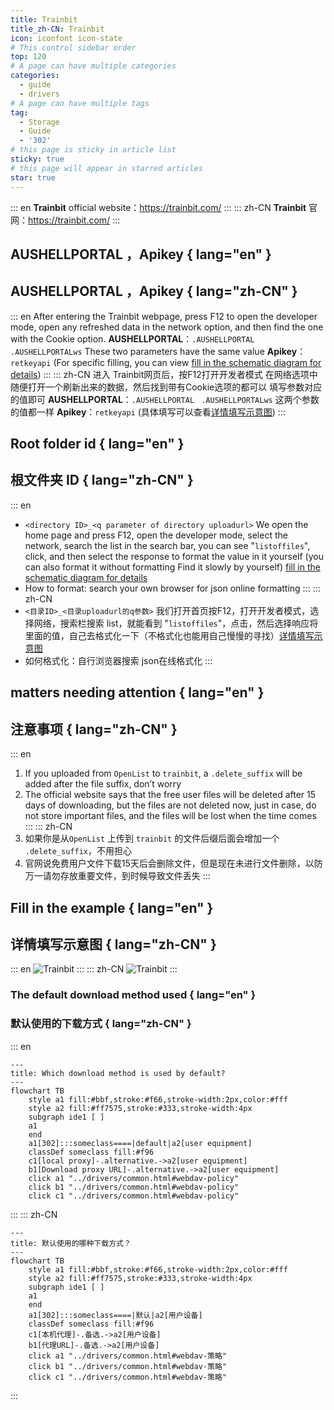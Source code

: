 ```yaml
---
title: Trainbit
title_zh-CN: Trainbit
icon: iconfont icon-state
# This control sidebar order
top: 120
# A page can have multiple categories
categories:
  - guide
  - drivers
# A page can have multiple tags
tag:
  - Storage
  - Guide
  - '302'
# this page is sticky in article list
sticky: true
# this page will appear in starred articles
star: true
---
```


::: en
**Trainbit** official website：https://trainbit.com/
:::
::: zh-CN
**Trainbit** 官网：https://trainbit.com/
:::

## **AUSHELLPORTAL ，Apikey** { lang="en" }

## **AUSHELLPORTAL ，Apikey** { lang="zh-CN" }

::: en
After entering the Trainbit webpage, press F12 to open the developer mode, open any refreshed data in the network option, and then find the one with the Cookie option.
**AUSHELLPORTAL**：`.AUSHELLPORTAL` ` .AUSHELLPORTALws` These two parameters have the same value
**Apikey**：`retkeyapi`
(For specific filling, you can view [fill in the schematic diagram for details](#fill-in-the-example))
:::
::: zh-CN
进入 Trainbit网页后，按F12打开开发者模式 在网络选项中随便打开一个刷新出来的数据，然后找到带有Cookie选项的都可以
填写参数对应的值即可
**AUSHELLPORTAL**：`.AUSHELLPORTAL` ` .AUSHELLPORTALws` 这两个参数的值都一样
**Apikey**：`retkeyapi`
(具体填写可以查看[详情填写示意图](#详情填写示意图))
:::

## **Root folder id** { lang="en" }

## **根文件夹 ID** { lang="zh-CN" }

::: en

- `<directory ID>_<q parameter of directory uploadurl>`
  We open the home page and press F12, open the developer mode, select the network, search the list in the search bar, you can see "`listoffiles`", click, and then select the response to format the value in it yourself (you can also format it without formatting Find it slowly by yourself) [fill in the schematic diagram for details](#fill-in-the-example)
- How to format: search your own browser for json online formatting
  :::
  ::: zh-CN
- `<目录ID>_<目录uploadurl的q参数>`
  我们打开首页按F12，打开开发者模式，选择网络，搜索栏搜索 list，就能看到 "`listoffiles`"，点击，然后选择响应将里面的值，自己去格式化一下（不格式化也能用自己慢慢的寻找）[详情填写示意图](#详情填写示意图)
- 如何格式化：自行浏览器搜索 json在线格式化
  :::

## **matters needing attention** { lang="en" }

## **注意事项** { lang="zh-CN" }

::: en

1. If you uploaded from `OpenList` to `trainbit`, a `.delete_suffix` will be added after the file suffix, don’t worry
2. The official website says that the free user files will be deleted after 15 days of downloading, but the files are not deleted now, just in case, do not store important files, and the files will be lost when the time comes
   :::
   ::: zh-CN
3. 如果你是从`OpenList` 上传到 `trainbit` 的文件后缀后面会增加一个 `.delete_suffix`，不用担心
4. 官网说免费用户文件下载15天后会删除文件，但是现在未进行文件删除，以防万一请勿存放重要文件，到时候导致文件丢失
   :::

## **Fill in the example** { lang="en" }

## **详情填写示意图** { lang="zh-CN" }

::: en
![Trainbit](/img/drivers/trainbit/Trainbit-1.png)
:::
::: zh-CN
![Trainbit](/img/drivers/trainbit/Trainbit-1.png)
:::

### **The default download method used** { lang="en" }

### **默认使用的下载方式** { lang="zh-CN" }

::: en

```mermaid
---
title: Which download method is used by default?
---
flowchart TB
    style a1 fill:#bbf,stroke:#f66,stroke-width:2px,color:#fff
    style a2 fill:#ff7575,stroke:#333,stroke-width:4px
    subgraph ide1 [ ]
    a1
    end
    a1[302]:::someclass====|default|a2[user equipment]
    classDef someclass fill:#f96
    c1[local proxy]-.alternative.->a2[user equipment]
    b1[Download proxy URL]-.alternative.->a2[user equipment]
    click a1 "../drivers/common.html#webdav-policy"
    click b1 "../drivers/common.html#webdav-policy"
    click c1 "../drivers/common.html#webdav-policy"
```

:::
::: zh-CN

```mermaid
---
title: 默认使用的哪种下载方式？
---
flowchart TB
    style a1 fill:#bbf,stroke:#f66,stroke-width:2px,color:#fff
    style a2 fill:#ff7575,stroke:#333,stroke-width:4px
    subgraph ide1 [ ]
    a1
    end
    a1[302]:::someclass====|默认|a2[用户设备]
    classDef someclass fill:#f96
    c1[本机代理]-.备选.->a2[用户设备]
    b1[代理URL]-.备选.->a2[用户设备]
    click a1 "../drivers/common.html#webdav-策略"
    click b1 "../drivers/common.html#webdav-策略"
    click c1 "../drivers/common.html#webdav-策略"
```

:::
